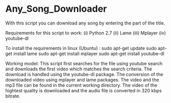 # Any_Song_Downloader


With this script you can download any song by entering the part of the title.

Requirements for this script to work:
(i) Python 2.7
(ii) Lame
(iii) Mplayer
(iv) youtube-dl

To install the requirements in linux (Ubuntu) :
  sudo apt-get update
  sudo apt-get install lame
  sudo apt-get install mplayer
  sudo apt-get install youtube-dl
  
Working model:
  This script first searches for the file using youtube search and downloads the first video which matches the search criteria. 
  The download is handled using the youtube-dl package. The conversion of the downloaded video using mplayer and lame packages.
  The video and the mp3 file can be found in the current working directory. The video of the hightest quality is downloaded and the audio file is converted in 320 kbps bitrate.
  
